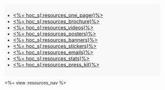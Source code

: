 <div style="background-color: rgba(0,0,0,0.02); font-size: 16px; padding: 10px 0px;">
<ul>
<li><a href="<%= resolve_url('/resources/promote#onepager') %>"><%= hoc_s(:resources_one_pager)%></a></li>
<li><a href="<%= resolve_url('/resources/promote#brochure') %>"><%= hoc_s(:resources_brochure)%></a></li>
<li><a href="<%= resolve_url('/resources/promote#videos') %>"><%= hoc_s(:resources_videos)%></a></li>
<li><a href="<%= resolve_url('/resources/promote#posters') %>"><%= hoc_s(:resources_posters)%></a></li>
<li><a href="<%= resolve_url('/resources/promote#banners') %>"><%= hoc_s(:resources_banners)%></a></li>
<li><a href="<%= resolve_url('/resources/promote#stickers') %>"><%= hoc_s(:resources_stickers)%></a></li>
<li><a href="<%= resolve_url('/resources/promote#sample-emails') %>"><%= hoc_s(:resources_emails)%></a></li>
<li><a href="<%= resolve_url('/resources/stats') %>"><%= hoc_s(:resources_stats)%></a></li>
<li><a href="<%= resolve_url('/resources/press-kit') %>"><%= hoc_s(:resources_press_kit)%></a></li>
</ul>
</div>

<%= view :resources_nav %>

<!-- 
# Include this when blurb about HoC logo is ready
- <a href="<%= resolve_url('/resources#logo') %>"><%= hoc_s(:resources_logo)%></a> 
-->
